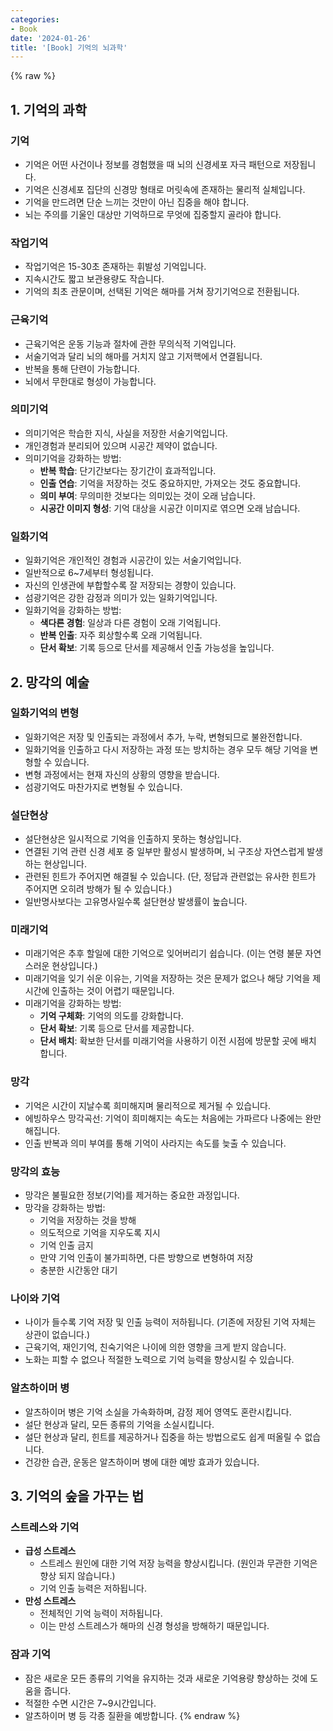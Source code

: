 ```yaml
---
categories:
- Book
date: '2024-01-26'
title: '[Book] 기억의 뇌과학'
---
```


{% raw %}
## 1. 기억의 과학
### 기억
- 기억은 어떤 사건이나 정보를 경험했을 때 뇌의 신경세포 자극 패턴으로 저장됩니 다.
- 기억은 신경세포 집단의 신경망 형태로 머릿속에 존재하는 물리적 실체입니다.
- 기억을 만드려면 단순 느끼는 것만이 아닌 집중을 해야 합니다.
- 뇌는 주의를 기울인 대상만 기억하므로 무엇에 집중할지 골라야 합니다.

### 작업기억
- 작업기억은 15-30초 존재하는 휘발성 기억입니다.
- 지속시간도 짧고 보관용량도 작습니다.
- 기억의 최초 관문이며, 선택된 기억은 해마를 거쳐 장기기억으로 전환됩니다.

### 근육기억
- 근육기억은 운동 기능과 절차에 관한 무의식적 기억입니다.
- 서술기억과 달리 뇌의 해마를 거치지 않고 기저핵에서 연결됩니다.
- 반복을 통해 단련이 가능합니다.
- 뇌에서 무한대로 형성이 가능합니다.

### 의미기억
- 의미기억은 학습한 지식, 사실을 저장한 서술기억입니다.
- 개인경험과 분리되어 있으며 시공간 제약이 없습니다.
- 의미기억을 강화하는 방법:
	- **반복 학습**: 단기간보다는 장기간이 효과적입니다.
	- **인출 연습**: 기억을 저장하는 것도 중요하지만, 가져오는 것도 중요합니다.
	- **의미 부여**: 무의미한 것보다는 의미있는 것이 오래 남습니다.
	- **시공간 이미지 형성**: 기억 대상을 시공간 이미지로 엮으면 오래 남습니다.

### 일화기억
- 일화기억은 개인적인 경험과 시공간이 있는 서술기억입니다.
- 일반적으로 6~7세부터 형성됩니다.
- 자신의 인생관에 부합할수록 잘 저장되는 경향이 있습니다.
- 섬광기억은 강한 감정과 의미가 있는 일화기억입니다.
- 일화기억을 강화하는 방법:
	- **색다른 경험**: 일상과 다른 경험이 오래 기억됩니다.
	- **반복 인출**: 자주 회상할수록 오래 기억됩니다.
	- **단서 확보**: 기록 등으로 단서를 제공해서 인출 가능성을 높입니다.

## 2. 망각의 예술
### 일화기억의 변형
- 일화기억은 저장 및 인출되는 과정에서 추가, 누락, 변형되므로 불완전합니다.
- 일화기억을 인출하고 다시 저장하는 과정 또는 방치하는 경우 모두 해당 기억을 변형할 수 있습니다.
- 변형 과정에서는 현재 자신의 상황의 영향을 받습니다.
- 섬광기억도 마찬가지로 변형될 수 있습니다.

### 설단현상
- 설단현상은 일시적으로 기억을 인출하지 못하는 형상입니다.
- 연결된 기억 관련 신경 세포 중 일부만 활성시 발생하며, 뇌 구조상 자연스럽게 발생하는 현상입니다.
- 관련된 힌트가 주어지면 해결될 수 있습니다. (단, 정답과 관련없는 유사한 힌트가 주어지면 오히려 방해가 될 수 있습니다.)
- 일반명사보다는 고유명사일수록 설단현상 발생률이 높습니다.

### 미래기억
- 미래기억은 추후 할일에 대한 기억으로 잊어버리기 쉽습니다. (이는 연령 불문 자연스러운 현상입니다.)
- 미래기억을 잊기 쉬운 이유는, 기억을 저장하는 것은 문제가 없으나 해당 기억을 제 시간에 인출하는 것이 어렵기 때문입니다.
- 미래기억을 강화하는 방법:
	- **기억 구체화**: 기억의 의도를 강화합니다.
	- **단서 확보**: 기록 등으로 단서를 제공합니다.
	- **단서 배치**: 확보한 단서를 미래기억을 사용하기 이전 시점에 방문할 곳에 배치 합니다.

### 망각
- 기억은 시간이 지날수록 희미해지며 물리적으로 제거될 수 있습니다.
- 에빙하우스 망각곡선: 기억이 희미해지는 속도는 처음에는 가파르다 나중에는 완만해집니다.
- 인출 반복과 의미 부여를 통해 기억이 사라지는 속도를 늦출 수 있습니다.

### 망각의 효능
- 망각은 불필요한 정보(기억)를 제거하는 중요한 과정입니다.
- 망각을 강화하는 방법:
	- 기억을 저장하는 것을 방해
	- 의도적으로 기억을 지우도록 지시
	- 기억 인출 금지
	- 만약 기억 인출이 불가피하면, 다른 방향으로 변형하여 저장
	- 충분한 시간동안 대기

### 나이와 기억
- 나이가 들수록 기억 저장 및 인출 능력이 저하됩니다. (기존에 저장된 기억 자체는 상관이 없습니다.)
- 근육기억, 재인기억, 친숙기억은 나이에 의한 영향을 크게 받지 않습니다.
- 노화는 피할 수 없으나 적절한 노력으로 기억 능력을 향상시킬 수 있습니다.

### 알츠하이머 병
- 알츠하이머 병은 기억 소실을 가속화하며, 감정 제어 영역도 혼란시킵니다.
- 설단 현상과 달리, 모든 종류의 기억을 소실시킵니다.
- 설단 현상과 달리, 힌트를 제공하거나 집중을 하는 방법으로도 쉽게 떠올릴 수 없습니다.
- 건강한 습관, 운동은 알츠하이머 병에 대한 예방 효과가 있습니다.

## 3. 기억의 숲을 가꾸는 법
### 스트레스와 기억
- **급성 스트레스**
	- 스트레스 원인에 대한 기억 저장 능력을 향상시킵니다. (원인과 무관한 기억은 향상 되지 않습니다.)
	- 기억 인출 능력은 저하됩니다.
- **만성 스트레스**
	- 전체적인 기억 능력이 저하됩니다.
	- 이는 만성 스트레스가 해마의 신경 형성을 방해하기 때문입니다.

### 잠과 기억
- 잠은 새로운 모든 종류의 기억을 유지하는 것과 새로운 기억용량 향상하는 것에 도움을 줍니다.
- 적절한 수면 시간은 7~9시간입니다.
- 알츠하이머 병 등 각종 질환을 예방합니다.
{% endraw %}
